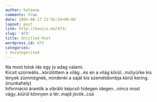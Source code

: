 ```yaml
---
author: kalmanp
comments: true
date: 2005-08-17 12:56:54+00:00
layout: post
link: http://kavics.me/473/
slug: '473'
title: Untitled Post
wordpress_id: 473
categories:
- Uncategorized
---
```


Na most tolok ide egy jo adag valami.  
Kicsit szürreális...körülöttem a világ...és én a világ körül...mütyürke kis lények zümmögnek, mindenki a saját kis szemétdombja körül kering. (munkahely)  
Információ áramlik a vibráló képcső hidegen idegen...nincs most vágy..kiürül könnyen a tér..majd jövök..csá
